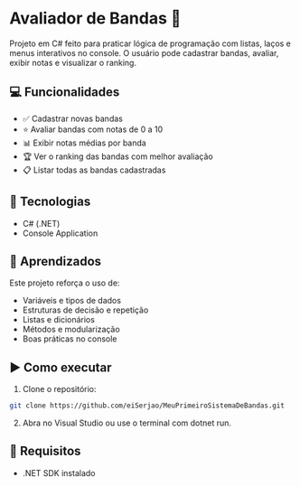# Avaliador de Bandas 🎸
Projeto em C# feito para praticar lógica de programação com listas, laços e menus interativos no console.
O usuário pode cadastrar bandas, avaliar, exibir notas e visualizar o ranking.

## 💻 Funcionalidades
- ✅ Cadastrar novas bandas
- ⭐ Avaliar bandas com notas de 0 a 10
- 📊 Exibir notas médias por banda
- 🏆 Ver o ranking das bandas com melhor avaliação
- 📋 Listar todas as bandas cadastradas

## 🚀 Tecnologias
- C# (.NET)
- Console Application

## 🧠 Aprendizados
Este projeto reforça o uso de:
- Variáveis e tipos de dados
- Estruturas de decisão e repetição
- Listas e dicionários
- Métodos e modularização
- Boas práticas no console

## ▶️ Como executar
1. Clone o repositório:

```bash
git clone https://github.com/eiSerjao/MeuPrimeiroSistemaDeBandas.git
```
2. Abra no Visual Studio ou use o terminal com dotnet run.

## 📌 Requisitos
- .NET SDK instalado
